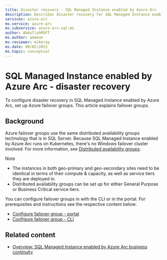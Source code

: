 ```yaml
---
title: Disaster recovery - SQL Managed Instance enabled by Azure Arc
description: Describes disaster recovery for SQL Managed Instance enabled by Azure Arc
services: azure-arc
ms.service: azure-arc
ms.subservice: azure-arc-sql-mi
author: AbdullahMSFT
ms.author: amamun
ms.reviewer: mikeray
ms.date: 08/02/2023
ms.topic: conceptual
---
```


# SQL Managed Instance enabled by Azure Arc - disaster recovery 

To configure disaster recovery in SQL Managed Instance enabled by Azure Arc, set up Azure failover groups. This article explains failover groups.

## Background

Azure failover groups use the same distributed availability groups technology that is in SQL Server. Because SQL Managed Instance enabled by Azure Arc runs on Kubernetes, there's no Windows failover cluster involved.  For more information, see [Distributed availability groups](/sql/database-engine/availability-groups/windows/distributed-availability-groups).

> [!NOTE]
> - The instances in both geo-primary and geo-secondary sites need to be identical in terms of their compute & capacity, as well as service tiers they are deployed in.
> - Distributed availability groups can be set up for either General Purpose or Business Critical service tiers. 

You can configure failover groups in with the CLI or in the portal. For prerequisites and instructions see the respective content below:

- [Configure failover group - portal](managed-instance-disaster-recovery-portal.md)
- [Configure failover group - CLI](managed-instance-disaster-recovery-cli.md)

## Related content

- [Overview: SQL Managed Instance enabled by Azure Arc business continuity](managed-instance-business-continuity-overview.md)
